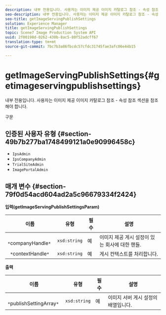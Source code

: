 ```yaml
---
description: 내부 전용입니다. 사용자는 이미지 제공 이미지 카탈로그 참조 - 속성 참조 섹션을 참조해야 합니다.
seo-description: 내부 전용입니다. 사용자는 이미지 제공 이미지 카탈로그 참조 - 속성 참조 섹션을 참조해야 합니다.
seo-title: getImageServingPublishSettings
solution: Experience Manager
title: getImageServingPublishSettings
topic: Scene7 Image Production System API
uuid: 2f00198d-0262-430b-8ac5-80f52adcff67
translation-type: tm+mt
source-git-commit: 7bc7b3a86fbcdc57cfdc31745fae3afc06e44b15

---
```



# getImageServingPublishSettings{#getimageservingpublishsettings}

내부 전용입니다. 사용자는 이미지 제공 이미지 카탈로그 참조 - 속성 참조 섹션을 참조해야 합니다.

구문

## 인증된 사용자 유형 {#section-49b7b277ba1748499121a0e90996458c}

* `IpsAdmin`
* `IpsCompanyAdmin`
* `TrialSiteAdmin`
* `ImagePortalAdmin`

## 매개 변수 {#section-79f0d54acd604ad2a5c96679334f2424}

**입력(getImageServingPublishSettingsParam)**

| 이름 | 유형 | 필수 | 설명 |
|---|---|---|---|
| ` *`companyHandle`*` | `xsd:string` | 예 | 이미지 제공 게시 설정이 있는 회사에 대한 핸들. |
| ` *`contextHandle`*` | `xsd:string` | 예 | 게시 컨텍스트를 처리합니다. |

**출력**

| 이름 | 유형 | 필수 | 설명 |
|---|---|---|---|
| ` *`publishSettingArray`*` | `xsd:string` | 예 | 이미지 서버 게시 설정의 배열입니다. |


